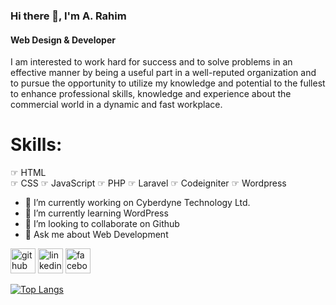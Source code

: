 ### Hi there 👋, I'm A. Rahim
#### Web Design & Developer
I am interested to work hard for success and to solve problems in an effective manner by being a useful part in a well-reputed organization and to pursue the opportunity to utilize my knowledge and potential to the fullest to enhance professional skills, knowledge and experience about the commercial world in a dynamic and fast workplace.

# Skills:  
☞ HTML  
☞ CSS
☞ JavaScript
☞ PHP
☞ Laravel
☞ Codeigniter
☞ Wordpress

- 🔭 I’m currently working on Cyberdyne Technology Ltd. 
- 🌱 I’m currently learning WordPress 
- 👯 I’m looking to collaborate on Github 
- 💬 Ask me about Web Development 


[<img src='https://cdn.jsdelivr.net/npm/simple-icons@3.0.1/icons/github.svg' alt='github' height='40'>](https://github.com/rahimar)  [<img src='https://cdn.jsdelivr.net/npm/simple-icons@3.0.1/icons/linkedin.svg' alt='linkedin' height='40'>](https://www.linkedin.com/in/rahimarf/)  [<img src='https://cdn.jsdelivr.net/npm/simple-icons@3.0.1/icons/facebook.svg' alt='facebook' height='40'>](https://www.facebook.com/mdabdurrahimfaisal)  

[![Top Langs](https://github-readme-stats.vercel.app/api/top-langs/?username=rahimar)](https://github.com/anuraghazra/github-readme-stats)

